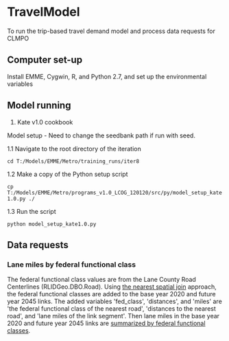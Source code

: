 # TravelModel
To run the trip-based travel demand model and process data requests for CLMPO

## Computer set-up
Install EMME, Cygwin, R, and Python 2.7, and set up the environmental variables

## Model running
1. Kate v1.0 cookbook

Model setup - Need to change the seedbank path if run with seed.

1.1 Navigate to the root directory of the iteration

`cd T:/Models/EMME/Metro/training_runs/iter8`

1.2 Make a copy of the Python setup script

`cp T:/Models/EMME/Metro/programs_v1.0_LCOG_120120/src/py/model_setup_kate1.0.py ./`

1.3 Run the script

`python model_setup_kate1.0.py`

## Data requests
### Lane miles by federal functional class

The federal functional class values are from the Lane County Road Centerlines (RLIDGeo.DBO.Road). Using [the nearest spatial join](https://github.com/dongmeic/TravelModel/blob/main/data_requests/lane_miles/add_functional_classes.ipynb) approach, the federal functional classes are added to the base year 2020 and future year 2045 links. The added variables 'fed_class', 'distances', and 'miles' are 'the federal functional class of the nearest road', 'distances to the nearest road', and 'lane miles of the link segment'. Then lane miles in the base year 2020 and future year 2045 links are [summarized by federal functional classes](https://github.com/dongmeic/TravelModel/blob/main/data_requests/lane_miles/aggregate_lane_miles.ipynb). 
